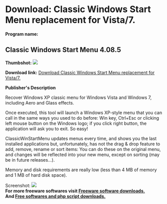 # Download: Classic Windows Start Menu replacement for Vista/7.

**Program name:**

## Classic Windows Start Menu 4.08.5

  
**Thumbshot:** ![](http://www.freewarefiles.com/screenshot/classicwinstrtmnu_md.jpg)   
  
**Download link:** [Download Classic Windows Start Menu replacement for Vista/7.](http://freesoftwares.boysofts.com/Classic-Windows-Start-Menu_program_53125.html)  
  


**Publisher's Description**  
  


Recover Windows XP classic menu for Windows Vista and Windows 7, including Aero and Glass effects. 

Once executed, this tool will launch a Windows XP-style menu that you can call in the same ways you used to do before: Win key, Ctrl+Esc or clicking left mouse button on the Windows logo; if you click right button, the application will ask you to exit. So easy!

ClassicWinStartMenu updates menus every time, and shows you the last installed applications but, unfortunately, has not the drag & drop feature to add, remove, rename or sort items: You can do these on the original menu, and changes will be reflected into your new menu, except on sorting (may be in future releases...).

Memory and disk requirements are really low (less than 4 MB of memory and 1 MB of hard disk space).

  
  
Screenshot: ![](http://www.freewarefiles.com/screenshot/classicwinstrtmnu.jpg)   
**For more freeware softwares visit [Freeware software downloads.](http://freesoftwares.boysofts.com/)**   
**And [Free softwares and php script downloads.](http://www.boysofts.com/)**
